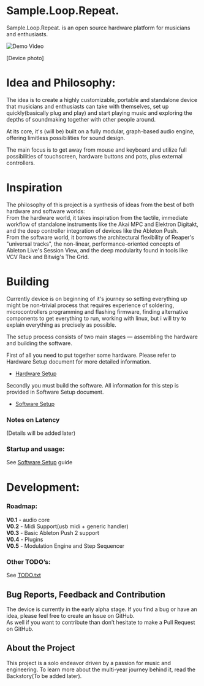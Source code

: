 # Sample.Loop.Repeat.  

Sample.Loop.Repeat. is an open source hardware platform for musicians and enthusiasts.  

![Demo Video](https://youtu.be/50lJfQL0hTo)

[Device photo]

# Idea and Philosophy:  
The idea is to create a highly customizable, portable and standalone device that musicians and enthusiasts can take with themselves, set up quickly(basically plug and play) and start playing music and exploring the depths of soundmaking together with other people around.  

At its core, it's (will be) built on a fully modular, graph-based audio engine, offering limitless possibilities for sound design.  

The main focus is to get away from mouse and keyboard and utilize full possibilities of touchscreen, hardware buttons and pots, plus external controllers.  

# Inspiration  
The philosophy of this project is a synthesis of ideas from the best of both hardware and software worlds:  
From the hardware world, it takes inspiration from the tactile, immediate workflow of standalone instruments like the Akai MPC and Elektron Digitakt, and the deep controller integration of devices like the Ableton Push.  
From the software world, it borrows the architectural flexibility of Reaper's "universal tracks", the non-linear, performance-oriented concepts of Ableton Live's Session View, and the deep modularity found in tools like VCV Rack and Bitwig's The Grid.  

# Building  
Currently device is on beginning of it's journey so setting everything up might be non-trivial process that requires experience of soldering, microcontrollers programming and flashing firmware, finding alternative components to get everything to run, working with linux, but i will try to explain everything as precisely as possible.  

The setup process consists of two main stages — assembling the hardware and building the software.  

First of all you need to put together some hardware. Please refer to Hardware Setup document for more detailed information.  

- [Hardware Setup](docs/Hardware_setup.md)

Secondly you must build the software. All information for this step is provided in Software Setup document.  

- [Software Setup](docs/Software_setup.md)

### Notes on Latency  
(Details will be added later)  

### Startup and usage:  
See [Software Setup](docs/Software_setup.md) guide  

# Development:  

### Roadmap:  
**V0.1** - audio core  
**V0.2** - Midi Support(usb midi + generic handler)  
**V0.3** - Basic Ableton Push 2 support  
**V0.4** - Plugins  
**V0.5** - Modulation Engine and Step Sequencer  

### Other TODO’s:  
See [TODO.txt](docs/TODO.txt)  

## Bug Reports, Feedback and Contribution  
The device is currently in the early alpha stage. If you find a bug or have an idea, please feel free to create an Issue on GitHub.  
As well if you want to contribute than don’t hesitate to make a Pull Request on GitHub.

## About the Project  
This project is a solo endeavor driven by a passion for music and engineering. To learn more about the multi-year journey behind it, read the Backstory(To be added later).  




